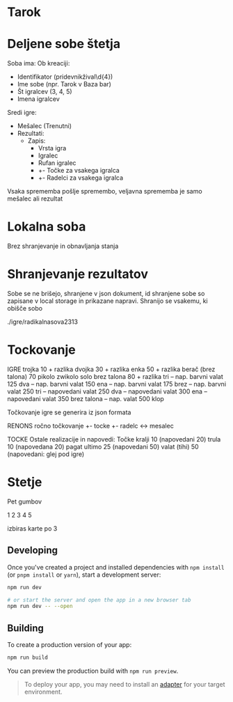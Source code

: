# Tarok

# Deljene sobe štetja

Soba ima:
Ob kreaciji:

- Identifikator (pridevnikžival\d{4})
- Ime sobe (npr. Tarok v Baza bar)
- Št igralcev (3, 4, 5)
- Imena igralcev

Sredi igre:

- Mešalec (Trenutni)
- Rezultati:
  - Zapis:
    - Vrsta igra
    - Igralec
    - Rufan igralec
    - +- Točke za vsakega igralca
    - +- Radelci za vsakega igralca

Vsaka sprememba pošlje spremembo, veljavna sprememba je samo mešalec ali rezultat

# Lokalna soba

Brez shranjevanje in obnavljanja stanja

# Shranjevanje rezultatov

Sobe se ne brišejo, shranjene v json dokument, id shranjene sobe so zapisane v local storage in prikazane napravi.
Shranijo se vsakemu, ki obišče sobo

./igre/radikalnasova2313

# Tockovanje

IGRE
trojka 10 + razlika
dvojka 30 + razlika
enka 50 + razlika
berač (brez talona) 70
pikolo
zwikolo
solo brez talona 80 + razlika
tri – nap. barvni valat 125
dva – nap. barvni valat 150
ena – nap. barvni valat 175
brez – nap. barvni valat 250
tri – napovedani valat 250
dva – napovedani valat 300
ena – napovedani valat 350
brez talona – nap. valat 500
klop

Točkovanje igre se generira iz json formata

RENONS
ročno točkovanje
+- tocke
+- radelc
<-> mesalec

TOCKE
Ostale realizacije in napovedi: Točke
kralji 10 (napovedani 20)
trula 10 (napovedana 20)
pagat ultimo 25 (napovedani 50)
valat (tihi) 50 (napovedani: glej pod igre)

# Stetje

Pet gumbov

1 2 3 4 5

izbiras karte po 3

## Developing

Once you've created a project and installed dependencies with `npm install` (or `pnpm install` or `yarn`), start a development server:

```bash
npm run dev

# or start the server and open the app in a new browser tab
npm run dev -- --open
```

## Building

To create a production version of your app:

```bash
npm run build
```

You can preview the production build with `npm run preview`.

> To deploy your app, you may need to install an [adapter](https://kit.svelte.dev/docs/adapters) for your target environment.
